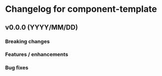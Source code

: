 # Changelog for component-template

## v0.0.0 (YYYY/MM/DD)

### Breaking changes

### Features / enhancements

### Bug fixes
